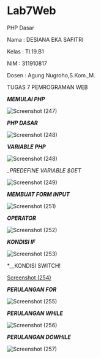 # Lab7Web
PHP Dasar

Nama : DESIANA EKA SAFITRI

Kelas : TI.19.B1

NIM : 311910817

Dosen : Agung Nugroho,S.Kom.,M.

TUGAS 7 PEMROGRAMAN WEB

*__MEMULAI PHP__*

![Screenshot (247)](https://user-images.githubusercontent.com/81596251/117721525-2a0f6080-b20a-11eb-8611-acac5df99859.png)

*__PHP DASAR__*

![Screenshot (248)](https://user-images.githubusercontent.com/81596251/117721580-3dbac700-b20a-11eb-91ec-0c94cc589203.png)

*__VARIABLE PHP__*

![Screenshot (248)](https://user-images.githubusercontent.com/81596251/117721784-7a86be00-b20a-11eb-8578-679bc0b15552.png)

*__PREDEFINE VARIABLE $_GET__*

![Screenshot (249)](https://user-images.githubusercontent.com/81596251/117721923-a7d36c00-b20a-11eb-8b8f-13d4bdf887b1.png)

*__MEMBUAT FORM INPUT__*

![Screenshot (251)](https://user-images.githubusercontent.com/81596251/117722059-d0f3fc80-b20a-11eb-9b7d-3da9839c7c55.png)

*__OPERATOR__*

![Screenshot (252)](https://user-images.githubusercontent.com/81596251/117722135-e79a5380-b20a-11eb-90e0-5fbac2c28153.png)

*__KONDISI IF__*

![Screenshot (253)](https://user-images.githubusercontent.com/81596251/117722256-07ca1280-b20b-11eb-937f-c1ee66a804be.png)

*__KONDISI SWITCH!

[Screenshot (254)](https://user-images.githubusercontent.com/81596251/117722327-1ca6a600-b20b-11eb-9760-0652c6948c32.png)

*__PERULANGAN FOR__*

![Screenshot (255)](https://user-images.githubusercontent.com/81596251/117722407-3647ed80-b20b-11eb-8552-4624909c6a66.png)

*__PERULANGAN WHILE__*

![Screenshot (256)](https://user-images.githubusercontent.com/81596251/117722933-ed446900-b20b-11eb-8f5a-898ce0292dfe.png)

*__PERULANGAN DOWHILE__*

![Screenshot (257)](https://user-images.githubusercontent.com/81596251/117722971-fe8d7580-b20b-11eb-839d-130057295dc6.png)

